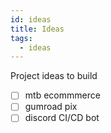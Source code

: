 ```yaml
---
id: ideas
title: Ideas
tags:
  - ideas
---
```


Project ideas to build

- [ ] mtb ecommmerce
- [ ] gumroad pix
- [ ] discord CI/CD bot